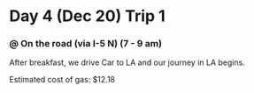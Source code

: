 # Day 4 (Dec 20) Trip 1
### @ On the road (via I-5 N) (7 - 9 am)

  After breakfast, we drive Car to LA and our journey in LA begins.

  Estimated cost of gas: $12.18

